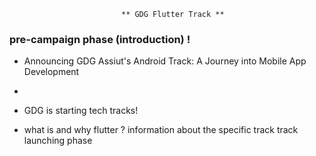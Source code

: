                              ** GDG Flutter Track ** 
                             
### pre-campaign phase (introduction) !
- Announcing GDG Assiut's Android Track: A Journey into Mobile App Development 

 
-
 
 
 
 
 
 
 - GDG is starting tech tracks! 
- what is and why flutter ? 
information about the specific track 
track launching phase 

